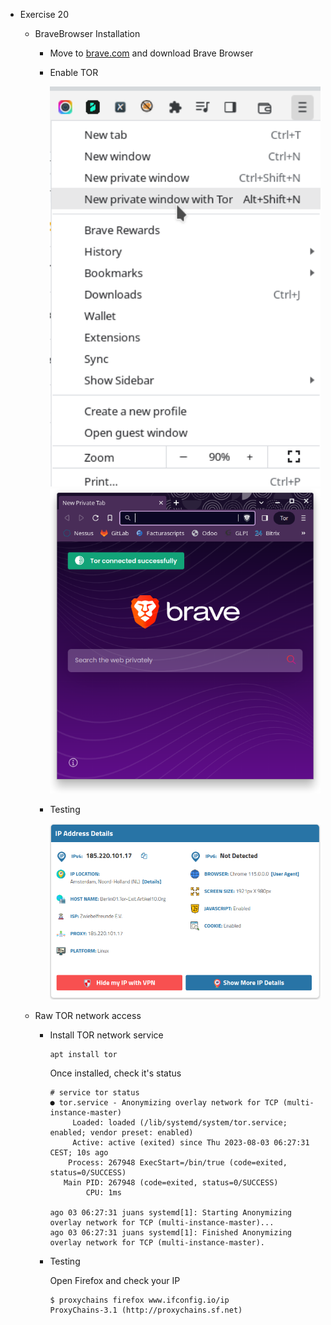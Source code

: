 - Exercise 20
  
  - BraveBrowser Installation
  
    - Move to [brave.com](https://brave.com/es/) and download Brave Browser
    
    - Enable TOR

      <img src="https://raw.githubusercontent.com/LoloGRK/TeelTechCyberSecurity/main/exercises_020/images/Tor_001.png" width="450">
      
      <img src="https://raw.githubusercontent.com/LoloGRK/TeelTechCyberSecurity/main/exercises_020/images/Tor_002.png" width="450">
  
    - Testing

      <img src="https://raw.githubusercontent.com/LoloGRK/TeelTechCyberSecurity/main/exercises_020/images/Tor_003.png" width="850">
      
  - Raw TOR network access
  
    - Install TOR network service
      
      ```
      apt install tor
      ```
      
      Once installed, check it's status
      
      ```
      # service tor status
      ● tor.service - Anonymizing overlay network for TCP (multi-instance-master)
           Loaded: loaded (/lib/systemd/system/tor.service; enabled; vendor preset: enabled)
           Active: active (exited) since Thu 2023-08-03 06:27:31 CEST; 10s ago
          Process: 267948 ExecStart=/bin/true (code=exited, status=0/SUCCESS)
         Main PID: 267948 (code=exited, status=0/SUCCESS)
              CPU: 1ms
      
      ago 03 06:27:31 juans systemd[1]: Starting Anonymizing overlay network for TCP (multi-instance-master)...
      ago 03 06:27:31 juans systemd[1]: Finished Anonymizing overlay network for TCP (multi-instance-master).
      ```
      
    - Testing
    
      Open Firefox and check your IP
    
      ```
      $ proxychains firefox www.ifconfig.io/ip
      ProxyChains-3.1 (http://proxychains.sf.net)
      ```
